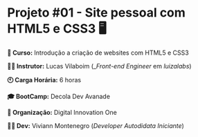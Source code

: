 # Projeto #01 - Site pessoal com HTML5 e CSS3 :desktop_computer:

**:book: Curso:** Introdução a criação de websites com HTML5 e CSS3

**:man_teacher: Instrutor:** Lucas Vilaboim (__Front-end Engineer_ em _luizalabs_)

**:clock10: Carga Horária:** 6 horas

**:mortar_board: BootCamp:** Decola Dev Avanade

**:school: Organização:** Digital Innovation One

**:woman_student: Dev:** Viviann Montenegro (_Developer Autodidata Iniciante_)